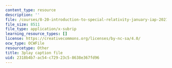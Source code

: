 ```yaml
---
content_type: resource
description: ''
file: /courses/8-20-introduction-to-special-relativity-january-iap-2021/2318b4b7ac54c72923c58638e367fd96_0OnLn3Ito8o.srt
file_size: 8511
file_type: application/x-subrip
learning_resource_types: []
license: https://creativecommons.org/licenses/by-nc-sa/4.0/
ocw_type: OCWFile
resourcetype: Other
title: 3play caption file
uid: 2318b4b7-ac54-c729-23c5-8638e367fd96
---
```

